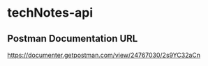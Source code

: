 # techNotes-api
## Postman Documentation URL
https://documenter.getpostman.com/view/24767030/2s9YC32aCn 
